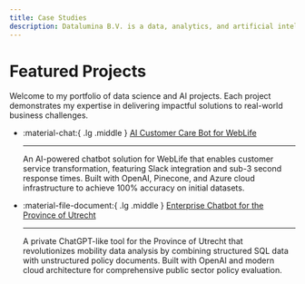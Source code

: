 ```yaml
---
title: Case Studies
description: Datalumina B.V. is a data, analytics, and artificial intelligence company founded by Dave Ebbelaar to help businesses integrate AI and data into their operations. 
---
```


# Featured Projects

Welcome to my portfolio of data science and AI projects. Each project demonstrates my expertise in delivering impactful solutions to real-world business challenges.

<div class="grid cards" markdown>

-   :material-chat:{ .lg .middle } [AI Customer Care Bot for WebLife](projects/project-1)

    ---

    An AI-powered chatbot solution for WebLife that enables customer service transformation, featuring Slack integration and sub-3 second response times. Built with OpenAI, Pinecone, and Azure cloud infrastructure to achieve 100% accuracy on initial datasets.

-   :material-file-document:{ .lg .middle } [Enterprise Chatbot for the Province of Utrecht](projects/project-2)

    ---

    A private ChatGPT-like tool for the Province of Utrecht that revolutionizes mobility data analysis by combining structured SQL data with unstructured policy documents. Built with OpenAI and modern cloud architecture for comprehensive public sector policy evaluation.

</div>